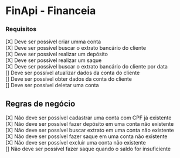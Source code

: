 # FinApi - Financeia

### Requisitos

[X] Deve ser possível criar umma conta <br>
[X] Deve ser possível buscar o extrato bancário do cliente <br>
[X] Deve ser possível realizar um depósito <br>
[X] Deve ser possível realizar um saque <br>
[X] Deve ser possível buscar o extrato bancário do cliente por data<br>
[] Deve ser possível atualizar dados da conta do cliente <br>
[] Deve ser possível obter dados da conta do cliente <br>
[] Deve ser possível deletar uma conta <br>

## Regras de negócio

[X] Não deve ser possível cadastrar uma conta com CPF já existente <br>
[X] Não deve ser possível fazer depósito em uma conta não existente<br>
[X] Não deve ser possível buscar extrato em uma conta não existente<br>
[X] Não deve ser possível fazer saque em uma conta não existente<br>
[X] Não deve ser possível excluir uma conta não existente<br>
[] Não deve ser possível fazer saque quando o saldo for insuficiente<br>
